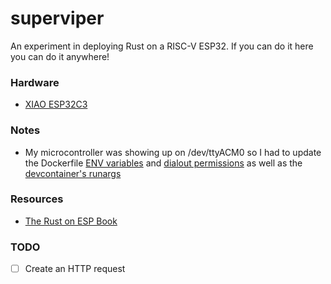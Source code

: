 # superviper

An experiment in deploying Rust on a RISC-V ESP32. If you can do it here you can do it anywhere!

### Hardware

- [XIAO ESP32C3](https://wiki.seeedstudio.com/XIAO_ESP32C3_Getting_Started/)

### Notes

- My microcontroller was showing up on /dev/ttyACM0 so I had to update the Dockerfile [ENV variables](.devcontainer/Dockerfile#L7) and [dialout permissions](.devcontainer/Dockerfile#L24) as well as the [devcontainer's runargs]((.devcontainer/devcontainer.json#L46))

### Resources

- [The Rust on ESP Book](https://docs.esp-rs.org/book/)

### TODO

- [ ] Create an HTTP request
